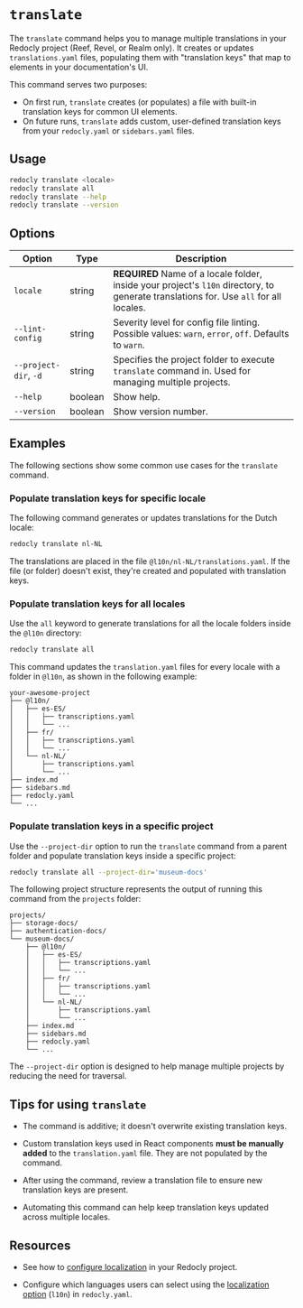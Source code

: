 # `translate`

The `translate` command helps you to manage multiple translations in your Redocly project (Reef, Revel, or Realm only).
It creates or updates `translations.yaml` files, populating them with "translation keys" that map to elements in your documentation's UI.

This command serves two purposes:

- On first run, `translate` creates (or populates) a file with built-in translation keys for common UI elements.
- On future runs, `translate` adds custom, user-defined translation keys from your `redocly.yaml` or `sidebars.yaml` files.

## Usage

```bash
redocly translate <locale>
redocly translate all
redocly translate --help
redocly translate --version
```

## Options

| Option                | Type    | Description                                                                                                                            |
| --------------------- | ------- | -------------------------------------------------------------------------------------------------------------------------------------- |
| `locale`              | string  | **REQUIRED** Name of a locale folder, inside your project's `l10n` directory, to generate translations for. Use `all` for all locales. |
| `--lint-config`       | string  | Severity level for config file linting. Possible values: `warn`, `error`, `off`. Defaults to `warn`.                                   |
| `--project-dir`, `-d` | string  | Specifies the project folder to execute `translate` command in. Used for managing multiple projects.                                   |
| `--help`              | boolean | Show help.                                                                                                                             |
| `--version`           | boolean | Show version number.                                                                                                                   |

## Examples

The following sections show some common use cases for the `translate` command.

### Populate translation keys for specific locale

The following command generates or updates translations for the Dutch locale:

```bash {% title="Translate specific locale" %}
redocly translate nl-NL
```

The translations are placed in the file `@l10n/nl-NL/translations.yaml`.
If the file (or folder) doesn't exist, they're created and populated with translation keys.

### Populate translation keys for all locales

Use the `all` keyword to generate translations for all the locale folders inside the `@l10n` directory:

```bash {% title="Translate all locales" %}
redocly translate all
```

This command updates the `translation.yaml` files for every locale with a folder in `@l10n`, as shown in the following example:

```treeview {% title="Project with multiple locales" %}
your-awesome-project
├── @l10n/
│   ├── es-ES/
│   │   ├── transcriptions.yaml
│   │   └── ...
│   ├── fr/
│   │   ├── transcriptions.yaml
│   │   └── ...
│   └── nl-NL/
│       ├── transcriptions.yaml
│       └── ...
├── index.md
├── sidebars.md
├── redocly.yaml
└── ...
```

### Populate translation keys in a specific project

Use the `--project-dir` option to run the `translate` command from a parent folder and populate translation keys inside a specific project:

```bash
redocly translate all --project-dir='museum-docs'
```

The following project structure represents the output of running this command from the `projects` folder:

```treeview {% title="Multiple projects in same folder" %}
projects/
├── storage-docs/
├── authentication-docs/
└── museum-docs/
    ├── @l10n/
    │   ├── es-ES/
    │   │   ├── transcriptions.yaml
    │   │   └── ...
    │   ├── fr/
    │   │   ├── transcriptions.yaml
    │   │   └── ...
    │   └── nl-NL/
    │       ├── transcriptions.yaml
    │       └── ...
    ├── index.md
    ├── sidebars.md
    ├── redocly.yaml
    └── ...
```

The `--project-dir` option is designed to help manage multiple projects by reducing the need for traversal.

## Tips for using `translate`

- The command is additive; it doesn't overwrite existing translation keys.

- Custom translation keys used in React components **must be manually added** to the `translation.yaml` file.
  They are not populated by the command.

- After using the command, review a translation file to ensure new translation keys are present.

- Automating this command can help keep translation keys updated across multiple locales.

## Resources

- See how to [configure localization](https://redocly.com/docs/realm/author/how-to/config-l10n) in your Redocly project.

- Configure which languages users can select using the [localization option](https://redocly.com/docs/realm/config/l10n) (`l10n`) in `redocly.yaml`.
